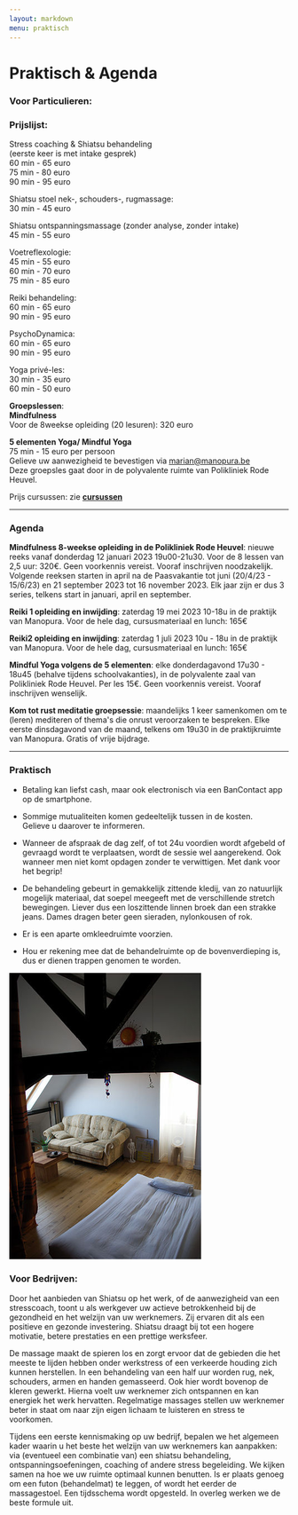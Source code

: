 ```yaml
---
layout: markdown
menu: praktisch
---
```

# Praktisch & Agenda
### Voor Particulieren:
### Prijslijst:

 
Stress coaching & Shiatsu behandeling    
(eerste keer is met intake gesprek)   
60 min - 65 euro  
75 min - 80 euro   
90 min - 95 euro 

Shiatsu stoel nek-, schouders-, rugmassage:   
30 min - 45 euro

Shiatsu ontspanningsmassage (zonder analyse, zonder intake)   
45 min - 55 euro   

Voetreflexologie:   
45 min - 55 euro  
60 min - 70 euro  
75 min - 85 euro

Reiki behandeling:   
60 min - 65 euro  
90 min - 95 euro

PsychoDynamica:   
60 min - 65 euro  
90 min - 95 euro   

Yoga privé-les:   
30 min - 35 euro     
60 min - 50 euro   


**Groepslessen**:   
**Mindfulness**    
Voor de 8weekse opleiding (20 lesuren): 320 euro   

**5 elementen Yoga/ Mindful Yoga**   
75 min - 15 euro per persoon   
Gelieve uw aanwezigheid te bevestigen via marian@manopura.be    
Deze groepsles gaat door in de polyvalente ruimte van Polikliniek Rode Heuvel.   


Prijs cursussen: zie [**cursussen**](http://www.manopura.be/cursussen.html)

---

### Agenda

**Mindfulness 8-weekse opleiding in de Polikliniek Rode Heuvel**: nieuwe reeks vanaf donderdag 12 januari 2023 19u00-21u30. Voor de 8 lessen van 2,5 uur: 320€. Geen voorkennis vereist. Vooraf inschrijven noodzakelijk. Volgende reeksen starten in april na de Paasvakantie tot juni (20/4/23 - 15/6/23) en 21 september 2023 tot 16 november 2023. Elk jaar zijn er dus 3 series, telkens start in januari, april en september.

**Reiki 1 opleiding en inwijding**: zaterdag 19 mei 2023 10-18u in de praktijk van Manopura. Voor de hele dag, cursusmateriaal en lunch: 165€   

**Reiki2 opleiding en inwijding**: zaterdag 1 juli 2023 10u - 18u in de praktijk van Manopura. Voor de hele dag, cursusmateriaal en lunch: 165€    
   
**Mindful Yoga volgens de 5 elementen**: elke donderdagavond 17u30 - 18u45 (behalve tijdens schoolvakanties), in de polyvalente zaal van Polikliniek Rode Heuvel. Per les 15€. Geen voorkennis vereist. Vooraf inschrijven wenselijk.    

**Kom tot rust meditatie groepsessie**: maandelijks 1 keer samenkomen om te (leren) mediteren of thema's die onrust veroorzaken te bespreken. Elke eerste dinsdagavond van de maand, telkens om 19u30 in de praktijkruimte van Manopura. Gratis of vrije bijdrage.      


---

### Praktisch  


+ Betaling kan liefst cash, maar ook electronisch via een BanContact app op de smartphone.  

+ Sommige mutualiteiten komen gedeeltelijk tussen in de kosten.   
Gelieve u daarover te informeren.

+ Wanneer de afspraak de dag zelf, of tot 24u voordien wordt afgebeld of gevraagd wordt te verplaatsen, wordt de sessie wel aangerekend. Ook wanneer men niet komt opdagen zonder te verwittigen. Met dank voor het begrip!


+ De behandeling gebeurt in gemakkelijk zittende kledij, van zo natuurlijk mogelijk materiaal, dat soepel meegeeft met de verschillende stretch bewegingen. Liever dus een loszittende linnen broek dan een strakke jeans. Dames dragen beter geen sieraden, nylonkousen of rok.

+ Er is een aparte omkleedruimte voorzien.

+ Hou er rekening mee dat de behandelruimte op de bovenverdieping is, dus er dienen trappen genomen te worden.

![ontvangruimte](images/ontvangruimte.jpg)   



### Voor Bedrijven:
 
Door het aanbieden van Shiatsu op het werk, of de aanwezigheid van een stresscoach, toont u als werkgever uw actieve betrokkenheid bij de gezondheid en het welzijn van uw werknemers. Zij ervaren dit als een positieve en gezonde investering. Shiatsu draagt bij tot een hogere motivatie, betere prestaties en een prettige werksfeer.
 
De massage maakt de spieren los en zorgt ervoor dat de gebieden die het meeste te lijden hebben onder werkstress of een verkeerde houding zich kunnen herstellen. In een behandeling van een half uur worden rug, nek, schouders, armen en handen gemasseerd. Ook hier wordt bovenop de kleren gewerkt.
Hierna voelt uw werknemer zich ontspannen en kan energiek het werk hervatten. Regelmatige massages stellen uw werknemer beter in staat om naar zijn eigen lichaam te luisteren en stress te voorkomen.
 
Tijdens een eerste kennismaking op uw bedrijf, bepalen we het algemeen kader waarin u het beste het welzijn van uw werknemers kan aanpakken: via (eventueel een combinatie van) een shiatsu behandeling, ontspanningsoefeningen, coaching of andere stress begeleiding. We kijken samen na hoe we uw ruimte optimaal kunnen benutten. Is er plaats genoeg om een futon (behandelmat) te leggen, of wordt het eerder de massagestoel. Een tijdsschema wordt opgesteld. In overleg werken we de beste formule uit.
